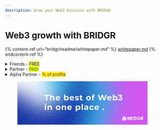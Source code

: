 ```yaml
---
description: Grow your Web3 business with BRIDGR
---
```


# Web3 growth with BRIDGR

{% content-ref url="bridgr/readme/whitepaper.md" %}
[whitepaper.md](bridgr/readme/whitepaper.md)
{% endcontent-ref %}

<details>

<summary>Friends - <mark style="color:blue;">FREE</mark></summary>

The "BRIDGR Collective" - a _network to increase exposure._&#x20;

_The easily scalable part of BRIDGR._

**Friends must be:**&#x20;

* A Web3 project with solid team and/or a solid runway
* A sponsor of a WEB3 SOCIAL event
* OR a customer of our consultancy service

**BRIDGR gets:**

* Access to their community and network.
* Their logos on our website

**Friends get:**

* Exposure via BRIDGR's communications (Not Partner communications).
* Sponsorship deals for, and invites to WEB3 SOCIALS worldwide.

**Friends Pay:**

* Nothing

</details>

<details>

<summary>Partner - <mark style="color:green;">PAID</mark></summary>

_This is one of two ways BRIDGR makes money. The other is via direct consultancy._

_Scaling is more of a challenge with paying Partners as they will require a lot of admin time._

**Must have:**&#x20;

* A valuable Web3 service that they are willing to share with BRIDGR
* Willingness to host events in their location

**BRIDGR gets:**

* Their logo on our website
* Ability to offer their services to the rest of BRIDGR's Partners

**They get:**

* Access to all BRIDGR's Partner services:
  * [Consultancy](membership-benefits/web3-onboarding/web3-consultancy.md)
  * [Network Access](membership-benefits/web3-acceleration/network-access.md)
  * [Community Access](membership-benefits/shared-community/community-access.md)
  * [Game Integration](membership-benefits/web3-acceleration/game-integration.md)
  * [Education](membership-benefits/web3-onboarding/education.md)
  * [IRL WEB3 SOCIAL](membership-benefits/global-events/web3-social.md)
  * [Whitelists](membership-benefits/shared-community/whitelists.md)
  * [Legal](membership-benefits/web3-onboarding/legal.md)

**They pay:**

* $2000+ per year

</details>

<details>

<summary>Alpha Partner - <mark style="color:purple;">% of profits</mark></summary>

_Only 2 remaining places_

**Must have:**

* Large global reach
* Exceptional Web3 services to offer BRIDGR

**BRIDGR gets:**

* To offer their services to all Partners

**They get:**

* Percentage of profits

**They pay:**

* Nothing.

</details>

<figure><img src=".gitbook/assets/BRIDGR banner.png" alt=""><figcaption></figcaption></figure>
